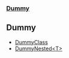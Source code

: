 ### [Dummy](./Dummy.md 'Dummy')
## Dummy
- [DummyClass](./Dummy-DummyClass.md 'Dummy.DummyClass')
- [DummyNested&lt;T&gt;](./Dummy-DummyClass-DummyNested&lt;T&gt;.md 'Dummy.DummyClass.DummyNested&lt;T&gt;')
